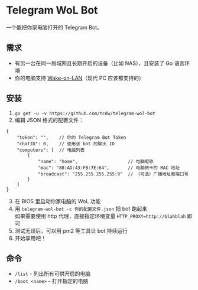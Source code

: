 # Telegram WoL Bot

一个能把你家电脑打开的 Telegram Bot。

## 需求

* 有另一台在同一局域网且长期开启的设备（比如 NAS），且安装了 Go 语言环境
* 你的电脑支持 [Wake-on-LAN](https://en.wikipedia.org/wiki/Wake-on-LAN)（现代 PC 应该都支持的）

## 安装

1. `go get -u -v https://github.com/tcdw/telegram-wol-bot`
2. 编辑 JSON 格式的配置文件：

```json5
{
    "token": "",    // 你的 Telegram Bot Token
    "chatID": 0,    // 使用该 bot 的聊天 ID
    "computers": [  // 电脑列表
        {
            "name": "home",                   // 电脑昵称
            "mac": "88:AD:43:FB:7E:64",       // 电脑网卡的 MAC 地址
            "broadcast": "255.255.255.255:9"  // （可选）广播地址和端口号
        }
    ]
}
```

3. 在 BIOS 里启动你家电脑的 WoL 功能
4. 用 `telegram-wol-bot -c 你的配置文件.json` 把 bot 跑起来  
如果需要使用 http 代理，直接指定环境变量 `HTTP_PROXY=http://blahblah` 即可
5. 测试无误后，可以用 pm2 等工具让 bot 持续运行
6. 开始享用吧！

## 命令

* `/list` - 列出所有可供开启的电脑
* `/boot <name>` - 打开指定的电脑
